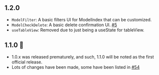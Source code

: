 ## 1.2.0
- `ModelFilter`: A basic filters UI for ModelIndex that can be customized.
- `ModelCheckDelete`: A basic delete confirmation UI. [#5](https://github.com/autoinvent/conveyor/issues/5)
- `useTableView`: Removed due to just being a useState for tableView.

## 1.1.0 🎉
- 1.0.x was released prematurely, and such, 1.1.0 will be noted as the first official release.
- Lots of changes have been made, some have been listed in [#54](https://github.com/autoinvent/conveyor/pull/54) 